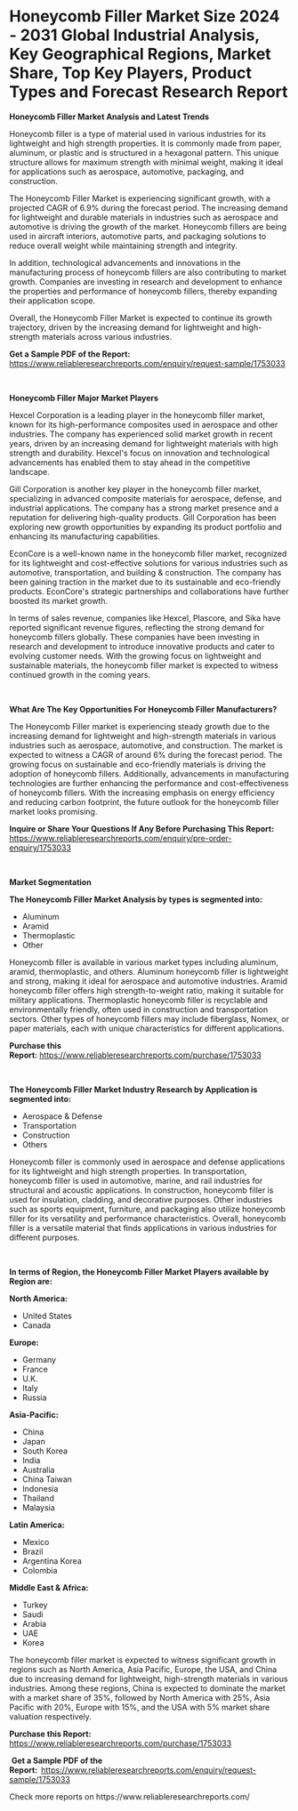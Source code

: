 <p><h1>Honeycomb Filler Market Size 2024 - 2031 Global Industrial Analysis, Key Geographical Regions, Market Share, Top Key Players, Product Types and Forecast Research Report</h1></p><p><strong>Honeycomb Filler Market Analysis and Latest Trends</strong></p>
<p><p>Honeycomb filler is a type of material used in various industries for its lightweight and high strength properties. It is commonly made from paper, aluminum, or plastic and is structured in a hexagonal pattern. This unique structure allows for maximum strength with minimal weight, making it ideal for applications such as aerospace, automotive, packaging, and construction.</p><p>The Honeycomb Filler Market is experiencing significant growth, with a projected CAGR of 6.9% during the forecast period. The increasing demand for lightweight and durable materials in industries such as aerospace and automotive is driving the growth of the market. Honeycomb fillers are being used in aircraft interiors, automotive parts, and packaging solutions to reduce overall weight while maintaining strength and integrity.</p><p>In addition, technological advancements and innovations in the manufacturing process of honeycomb fillers are also contributing to market growth. Companies are investing in research and development to enhance the properties and performance of honeycomb fillers, thereby expanding their application scope.</p><p>Overall, the Honeycomb Filler Market is expected to continue its growth trajectory, driven by the increasing demand for lightweight and high-strength materials across various industries.</p></p>
<p><strong>Get a Sample PDF of the Report:&nbsp;</strong> <a href="https://www.reliableresearchreports.com/enquiry/request-sample/1753033">https://www.reliableresearchreports.com/enquiry/request-sample/1753033</a></p>
<p>&nbsp;</p>
<p><strong>Honeycomb Filler Major Market Players</strong></p>
<p><p>Hexcel Corporation is a leading player in the honeycomb filler market, known for its high-performance composites used in aerospace and other industries. The company has experienced solid market growth in recent years, driven by an increasing demand for lightweight materials with high strength and durability. Hexcel's focus on innovation and technological advancements has enabled them to stay ahead in the competitive landscape.</p><p>Gill Corporation is another key player in the honeycomb filler market, specializing in advanced composite materials for aerospace, defense, and industrial applications. The company has a strong market presence and a reputation for delivering high-quality products. Gill Corporation has been exploring new growth opportunities by expanding its product portfolio and enhancing its manufacturing capabilities.</p><p>EconCore is a well-known name in the honeycomb filler market, recognized for its lightweight and cost-effective solutions for various industries such as automotive, transportation, and building & construction. The company has been gaining traction in the market due to its sustainable and eco-friendly products. EconCore's strategic partnerships and collaborations have further boosted its market growth.</p><p>In terms of sales revenue, companies like Hexcel, Plascore, and Sika have reported significant revenue figures, reflecting the strong demand for honeycomb fillers globally. These companies have been investing in research and development to introduce innovative products and cater to evolving customer needs. With the growing focus on lightweight and sustainable materials, the honeycomb filler market is expected to witness continued growth in the coming years.</p></p>
<p>&nbsp;</p>
<p><strong>What Are The Key Opportunities For Honeycomb Filler Manufacturers?</strong></p>
<p><p>The Honeycomb Filler market is experiencing steady growth due to the increasing demand for lightweight and high-strength materials in various industries such as aerospace, automotive, and construction. The market is expected to witness a CAGR of around 6% during the forecast period. The growing focus on sustainable and eco-friendly materials is driving the adoption of honeycomb fillers. Additionally, advancements in manufacturing technologies are further enhancing the performance and cost-effectiveness of honeycomb fillers. With the increasing emphasis on energy efficiency and reducing carbon footprint, the future outlook for the honeycomb filler market looks promising.</p></p>
<p><strong>Inquire or Share Your Questions If Any Before Purchasing This Report:</strong> <a href="https://www.reliableresearchreports.com/enquiry/pre-order-enquiry/1753033">https://www.reliableresearchreports.com/enquiry/pre-order-enquiry/1753033</a></p>
<p>&nbsp;</p>
<p><strong>Market Segmentation</strong></p>
<p><strong>The Honeycomb Filler Market Analysis by types is segmented into:</strong></p>
<p><ul><li>Aluminum</li><li>Aramid</li><li>Thermoplastic</li><li>Other</li></ul></p>
<p><p>Honeycomb filler is available in various market types including aluminum, aramid, thermoplastic, and others. Aluminum honeycomb filler is lightweight and strong, making it ideal for aerospace and automotive industries. Aramid honeycomb filler offers high strength-to-weight ratio, making it suitable for military applications. Thermoplastic honeycomb filler is recyclable and environmentally friendly, often used in construction and transportation sectors. Other types of honeycomb fillers may include fiberglass, Nomex, or paper materials, each with unique characteristics for different applications.</p></p>
<p><strong>Purchase this Report:&nbsp;</strong><a href="https://www.reliableresearchreports.com/purchase/1753033">https://www.reliableresearchreports.com/purchase/1753033</a></p>
<p>&nbsp;</p>
<p><strong>The Honeycomb Filler Market Industry Research by Application is segmented into:</strong></p>
<p><ul><li>Aerospace & Defense</li><li>Transportation</li><li>Construction</li><li>Others</li></ul></p>
<p><p>Honeycomb filler is commonly used in aerospace and defense applications for its lightweight and high strength properties. In transportation, honeycomb filler is used in automotive, marine, and rail industries for structural and acoustic applications. In construction, honeycomb filler is used for insulation, cladding, and decorative purposes. Other industries such as sports equipment, furniture, and packaging also utilize honeycomb filler for its versatility and performance characteristics. Overall, honeycomb filler is a versatile material that finds applications in various industries for different purposes.</p></p>
<p>&nbsp;</p>
<p><strong>In terms of Region, the Honeycomb Filler Market Players available by Region are:</strong></p>
<p>
    <p> <strong> North America: </strong>
        <ul>
            <li>United States</li>
            <li>Canada</li>
        </ul>
        </p> 
    <p> <strong> Europe: </strong>
        <ul>
            <li>Germany</li>
            <li>France</li>
            <li>U.K.</li>
            <li>Italy</li>
            <li>Russia</li>
        </ul>
        </p> 
    <p> <strong> Asia-Pacific: </strong>
        <ul>
            <li>China</li>
            <li>Japan</li>
            <li>South Korea</li>
            <li>India</li>
            <li>Australia</li>
            <li>China Taiwan</li>
            <li>Indonesia</li>
            <li>Thailand</li>
            <li>Malaysia</li>
        </ul>
        </p> 
    <p> <strong> Latin America: </strong>
        <ul>
            <li>Mexico</li>
            <li>Brazil</li>
            <li>Argentina Korea</li>
            <li>Colombia</li>
        </ul>
        </p> 
    <p> <strong> Middle East & Africa: </strong>
        <ul>
            <li>Turkey</li>
            <li>Saudi</li>
            <li>Arabia</li>
            <li>UAE</li>
            <li>Korea</li>
        </ul>
    </p>
    </p>
<p><p>The honeycomb filler market is expected to witness significant growth in regions such as North America, Asia Pacific, Europe, the USA, and China due to increasing demand for lightweight, high-strength materials in various industries. Among these regions, China is expected to dominate the market with a market share of 35%, followed by North America with 25%, Asia Pacific with 20%, Europe with 15%, and the USA with 5% market share valuation respectively.</p></p>
<p><strong>Purchase this Report: </strong><a href="https://www.reliableresearchreports.com/purchase/1753033">https://www.reliableresearchreports.com/purchase/1753033</a></p>
<p>&nbsp;<strong>Get a Sample PDF of the Report:&nbsp;&nbsp;</strong><a href="https://www.reliableresearchreports.com/enquiry/request-sample/1753033">https://www.reliableresearchreports.com/enquiry/request-sample/1753033</a></p>
<p><strong></strong></p>
<p>Check more reports on https://www.reliableresearchreports.com/</p>